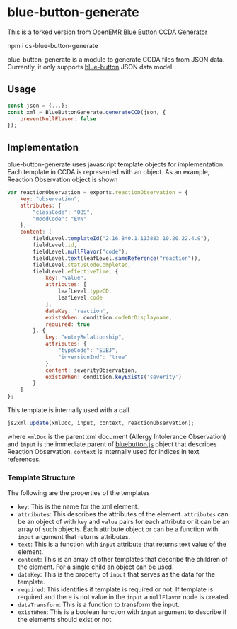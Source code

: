blue-button-generate
====================
This is a forked version from [OpenEMR Blue Button CCDA Generator](https://github.com/openemr/oe-blue-button-generate)

npm i cs-blue-button-generate

blue-button-generate is a module to generate CCDA files from JSON data.  Currently, it only supports [blue-button](https://github.com/amida-tech/blue-button) JSON data model.

## Usage

``` javascript
const json = {...};
const xml = BlueButtonGenerate.generateCCD(json, {
    preventNullFlavor: false
});
```

## Implementation

blue-button-generate uses javascript template objects for implementation.  Each template in CCDA is represented with an object. As an example, Reaction Observation object is shown
``` javascript
var reactionObservation = exports.reactionObservation = {
    key: "observation",
    attributes: {
        "classCode": "OBS",
        "moodCode": "EVN"
    },
    content: [
        fieldLevel.templateId("2.16.840.1.113883.10.20.22.4.9"),
        fieldLevel.id,
        fieldLevel.nullFlavor("code"),
        fieldLevel.text(leafLevel.sameReference("reaction")),
        fieldLevel.statusCodeCompleted,
        fieldLevel.effectiveTime, {
            key: "value",
            attributes: [
                leafLevel.typeCD,
                leafLevel.code
            ],
            dataKey: 'reaction',
            existsWhen: condition.codeOrDisplayname,
            required: true
        }, {
            key: "entryRelationship",
            attributes: {
                "typeCode": "SUBJ",
                "inversionInd": "true"
            },
            content: severityObservation,
            existsWhen: condition.keyExists('severity')
        }
    ]
};
```

This template is internally used with a call
```  javascript
js2xml.update(xmlDoc, input, context, reactionObservation);
```
where `xmlDoc` is the parent xml document (Allergy Intolerance Observation) and `input` is the immediate parent of [bluebutton.js](https://github.com/blue-button/bluebutton.js) object that describes Reaction Observation.  `context` is internally used for indices in text references.

### Template Structure

The following are the properties of the templates
* `key`: This is the name for the xml element.
* `attributes`: This describes the attributes of the element.  `attributes` can be an object of with `key` and `value` pairs for each attribute or it can be an array of such objects.  Each attribute object or can be a function with `input` argument that returns attributes.
* `text`: This is a function with `input` attribute that returns text value of the element.
* `content`: This is an array of other templates that describe the children of the element.  For a single child an object can be used.
* `dataKey`: This is the property of `input` that serves as the data for the template.
* `required`: This identifies if template is required or not.  If template is required and there is not value in the `input` a `nullFlavor` node is created.
* `dataTransform`: This is a function to transform the input.
* `existWhen`: This is a boolean function with `input` argument to describe if the elements should exist or not.
